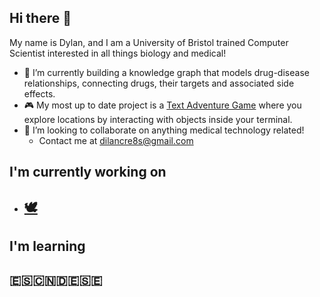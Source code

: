 ## Hi there 👋

My name is Dylan, and I am a University of Bristol trained Computer Scientist interested in all things biology and medical!

- 🔭 I’m currently building a knowledge graph that models drug-disease relationships, connecting drugs, their targets and associated side effects.
- 🎮 My most up to date project is a [Text Adventure Game](https://github.com/dxlxnhxxe/Java---SimpleTextAdventureGame) where you explore locations by interacting with objects inside your terminal.
- 👯 I’m looking to collaborate on anything medical technology related!
  - Contact me at dilancre8s@gmail.com

## I'm currently working on
- ## [🕊️](https://github.com/EpitechMscProPromo2027/T-DEV-700-project-PAR_3) 

## I'm learning
## 🇪🇸🇨🇳🇩🇪🇸🇪

<!--
**dxlxnhxxe/dxlxnhxxe** is a ✨ _special_ ✨ repository because its `README.md` (this file) appears on your GitHub profile.

Here are some ideas to get you started:

- 🔭 I’m currently working on ...
- 🌱 I’m currently learning ...
- 👯 I’m looking to collaborate on ...
- 🤔 I’m looking for help with ...
- 💬 Ask me about ...
- 📫 How to reach me: ...
- 😄 Pronouns: ...
- ⚡ Fun fact: ...
-->
